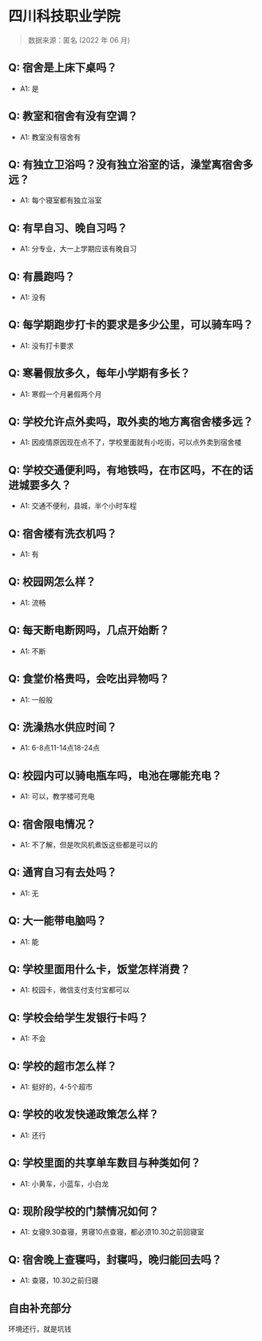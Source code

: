 # 四川科技职业学院

> 数据来源：匿名 (2022 年 06 月)

## Q: 宿舍是上床下桌吗？

- A1: 是

## Q: 教室和宿舍有没有空调？

- A1: 教室没有宿舍有

## Q: 有独立卫浴吗？没有独立浴室的话，澡堂离宿舍多远？

- A1: 每个寝室都有独立浴室

## Q: 有早自习、晚自习吗？

- A1: 分专业，大一上学期应该有晚自习

## Q: 有晨跑吗？

- A1: 没有

## Q: 每学期跑步打卡的要求是多少公里，可以骑车吗？

- A1: 没有打卡要求

## Q: 寒暑假放多久，每年小学期有多长？

- A1: 寒假一个月暑假两个月

## Q: 学校允许点外卖吗，取外卖的地方离宿舍楼多远？

- A1: 因疫情原因现在点不了，学校里面就有小吃街，可以点外卖到宿舍楼

## Q: 学校交通便利吗，有地铁吗，在市区吗，不在的话进城要多久？

- A1: 交通不便利，县城，半个小时车程

## Q: 宿舍楼有洗衣机吗？

- A1: 有

## Q: 校园网怎么样？

- A1: 流畅

## Q: 每天断电断网吗，几点开始断？

- A1: 不断

## Q: 食堂价格贵吗，会吃出异物吗？

- A1: 一般般

## Q: 洗澡热水供应时间？

- A1: 6-8点11-14点18-24点

## Q: 校园内可以骑电瓶车吗，电池在哪能充电？

- A1: 可以，教学楼可充电

## Q: 宿舍限电情况？

- A1: 不了解，但是吹风机煮饭这些都是可以的

## Q: 通宵自习有去处吗？

- A1: 无

## Q: 大一能带电脑吗？

- A1: 能

## Q: 学校里面用什么卡，饭堂怎样消费？

- A1: 校园卡，微信支付支付宝都可以

## Q: 学校会给学生发银行卡吗？

- A1: 不会

## Q: 学校的超市怎么样？

- A1: 挺好的，4-5个超市

## Q: 学校的收发快递政策怎么样？

- A1: 还行

## Q: 学校里面的共享单车数目与种类如何？

- A1: 小黄车，小蓝车，小白龙

## Q: 现阶段学校的门禁情况如何？

- A1: 女寝9.30查寝，男寝10点查寝，都必须10.30之前回寝室

## Q: 宿舍晚上查寝吗，封寝吗，晚归能回去吗？

- A1: 查寝，10.30之前归寝

## 自由补充部分

环境还行，就是坑钱